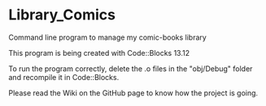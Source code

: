 # Library_Comics
Command line program to manage my comic-books library

This program is being created with Code::Blocks 13.12

To run the program correctly, delete the .o files in the "obj/Debug" folder and recompile it in Code::Blocks.

Please read the Wiki on the GitHub page to know how the project is going.
